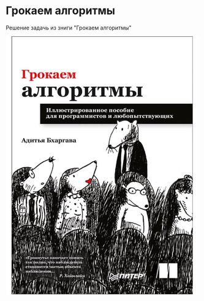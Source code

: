 # Грокаем алгоритмы

Решение задачь из зниги "Грокаем алгоритмы"

![alt text](img/грокаем_алгоритмы.jpg)